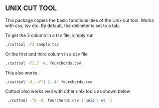 ## UNIX CUT TOOL

This package copies the basic functionalities of the Unix cut tool. 
Works with csv, tsv etc. By default, the delimiter is set to a tab.

To get the 2 column in a tsv file, simply run

```bash
./cuttool -f2 sample.tsv
```

Or the first and third column in a csv file

```bash
./cuttool -f1,3 -d, fourchords.csv
```

This also works 

```bash
./cuttool -d, -f"1 2, 4" fourchords.csv
```

Cuttool also works well with other unix tools as shown below

```bash
 ./cuttool -f2 -d, fourchords.csv | uniq | wc -l 
```